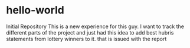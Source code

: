 # hello-world
Initial Repository
This is a new experience for this guy. 
I want to track the different parts of the project and just had this idea to add best hubris statements from lottery winners to it.
that is issued with the report

